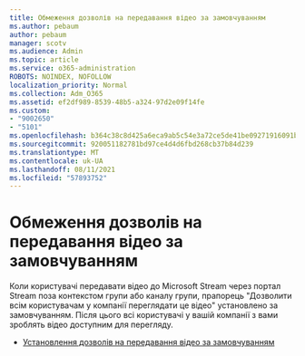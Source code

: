 ```yaml
---
title: Обмеження дозволів на передавання відео за замовчуванням
ms.author: pebaum
author: pebaum
manager: scotv
ms.audience: Admin
ms.topic: article
ms.service: o365-administration
ROBOTS: NOINDEX, NOFOLLOW
localization_priority: Normal
ms.collection: Adm_O365
ms.assetid: ef2df989-8539-48b5-a324-97d2e09f14fe
ms.custom:
- "9002650"
- "5101"
ms.openlocfilehash: b364c38c8d425a6eca9ab5c54e3a72ce5de41be09271916091b636b377c1c9be
ms.sourcegitcommit: 920051182781bd97ce4d4d6fbd268cb37b84d239
ms.translationtype: MT
ms.contentlocale: uk-UA
ms.lasthandoff: 08/11/2021
ms.locfileid: "57893752"
---
```

# <a name="restrict-default-video-upload-permissions"></a>Обмеження дозволів на передавання відео за замовчуванням

Коли користувачі передавати відео до Microsoft Stream через портал Stream поза контекстом групи або каналу групи, прапорець "Дозволити всім користувачам у компанії переглядати це відео" установлено за замовчуванням. Після цього всі користувачі у вашій компанії з вами зроблять відео доступним для перегляду.

- [Установлення дозволів на передавання відео за замовчуванням](https://docs.microsoft.com/stream/default-video-permissions)

